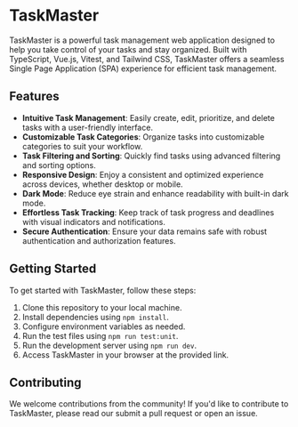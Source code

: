 # TaskMaster

TaskMaster is a powerful task management web application designed to help you take control of your tasks and stay organized. Built with TypeScript, Vue.js, Vitest, and Tailwind CSS, TaskMaster offers a seamless Single Page Application (SPA) experience for efficient task management.

## Features

- **Intuitive Task Management**: Easily create, edit, prioritize, and delete tasks with a user-friendly interface.
- **Customizable Task Categories**: Organize tasks into customizable categories to suit your workflow.
- **Task Filtering and Sorting**: Quickly find tasks using advanced filtering and sorting options.
- **Responsive Design**: Enjoy a consistent and optimized experience across devices, whether desktop or mobile.
- **Dark Mode**: Reduce eye strain and enhance readability with built-in dark mode.
- **Effortless Task Tracking**: Keep track of task progress and deadlines with visual indicators and notifications.
- **Secure Authentication**: Ensure your data remains safe with robust authentication and authorization features.

## Getting Started

To get started with TaskMaster, follow these steps:

1. Clone this repository to your local machine.
2. Install dependencies using `npm install`.
3. Configure environment variables as needed.
4. Run the test files using `npm run test:unit`.
5. Run the development server using `npm run dev`.
5. Access TaskMaster in your browser at the provided link. 

## Contributing

We welcome contributions from the community! If you'd like to contribute to TaskMaster, please read our submit a pull request or open an issue.
